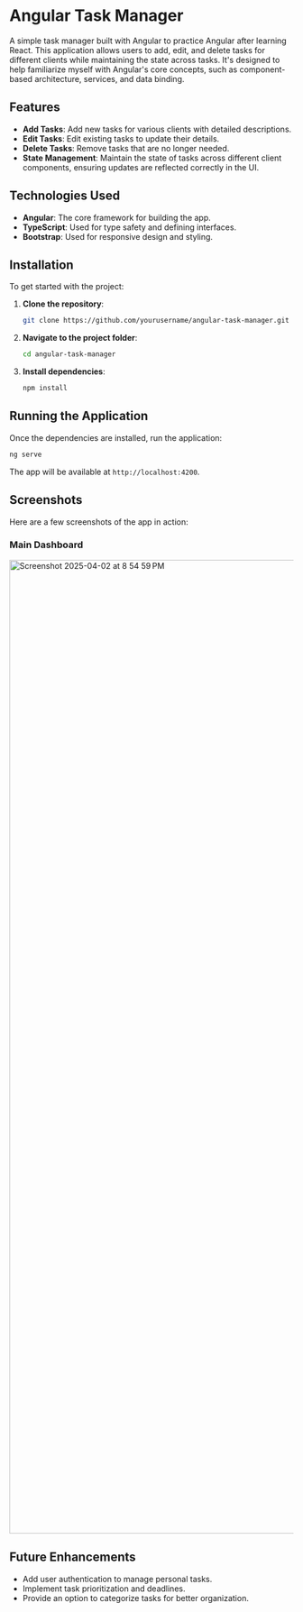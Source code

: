 # Angular Task Manager

A simple task manager built with Angular to practice Angular after learning React. This application allows users to add, edit, and delete tasks for different clients while maintaining the state across tasks. It's designed to help familiarize myself with Angular's core concepts, such as component-based architecture, services, and data binding.

## Features
- **Add Tasks**: Add new tasks for various clients with detailed descriptions.
- **Edit Tasks**: Edit existing tasks to update their details.
- **Delete Tasks**: Remove tasks that are no longer needed.
- **State Management**: Maintain the state of tasks across different client components, ensuring updates are reflected correctly in the UI.

## Technologies Used
- **Angular**: The core framework for building the app.
- **TypeScript**: Used for type safety and defining interfaces.
- **Bootstrap**: Used for responsive design and styling.

## Installation

To get started with the project:

1. **Clone the repository**:
    ```bash
    git clone https://github.com/yourusername/angular-task-manager.git
    ```
2. **Navigate to the project folder**:
    ```bash
    cd angular-task-manager
    ```
3. **Install dependencies**:
    ```bash
    npm install
    ```

## Running the Application

Once the dependencies are installed, run the application:

```bash
ng serve
```

The app will be available at `http://localhost:4200`.

## Screenshots

Here are a few screenshots of the app in action:

### Main Dashboard
<img width="1728" alt="Screenshot 2025-04-02 at 8 54 59 PM" src="https://github.com/user-attachments/assets/822df5c1-c256-4a4e-8bd3-d3fbd426b855" />


## Future Enhancements
- Add user authentication to manage personal tasks.
- Implement task prioritization and deadlines.
- Provide an option to categorize tasks for better organization.

